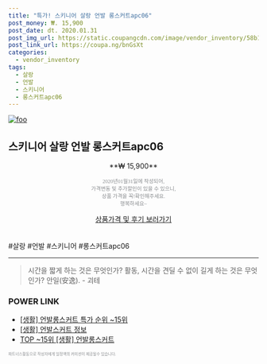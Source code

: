 ```yaml
--- 
title: "특가! 스키니어 살랑 언발 롱스커트apc06" 
post_money: ₩. 15,900 
post_date: dt. 2020.01.31 
post_img_url: https://static.coupangcdn.com/image/vendor_inventory/58b1/d4ea4a74145698a1602894ecb3904c32a12612457434314fbb59a1ea7a03.jpg 
post_link_url: https://coupa.ng/bnGsXt 
categories: 
  - vendor_inventory 
tags: 
  - 살랑 
  - 언발 
  - 스키니어 
  - 롱스커트apc06 
--- 
```

[![foo](https://static.coupangcdn.com/image/vendor_inventory/58b1/d4ea4a74145698a1602894ecb3904c32a12612457434314fbb59a1ea7a03.jpg)](https://coupa.ng/bnGsXt) 

## 스키니어 살랑 언발 롱스커트apc06 
<p style="text-align: center;">**₩ 15,900**</p> 
<p style="text-align: center;"><span style="color: #898c8f; font-family: Georgia,Times,serif; font-size: 0.75em;">2020년01월31일에 작성되어, <br>가격변동 및 추가할인이 있을 수 있으니,<br> 상품 가격을 꼭!확인해주세요.<br>행복하세요~</span> 
</p>	 
<div markdown="0" style="text-align: center;"><a href="https://coupa.ng/bnGsXt" class="btn btn--success">상품가격 및 후기 보러가기</a></div> 
<br><br> 
  #살랑 #언발 #스키니어 #롱스커트apc06 
<hr> 

> 시간을 짧게 하는 것은 무엇인가? 활동, 시간을 견딜 수 없이 길게 하는 것은 무엇인가? 안일(安逸). - 괴테 


### POWER LINK

* <a href="https://blog.naver.com/sakai111/221790738657" target="_blank"> [생활] 언발롱스커트 특가 순위 ~15위</a>
* <a href="https://blog.naver.com/sakai111/221769552479" target="_blank"> [생활] 언발스커트 정보 </a>
* <a href="https://blog.naver.com/an0733/221790738662" target="_blank"> TOP ~15위 [생활] 언발롱스커트</a>

<span style="color: #898c8f; font-family: Georgia,Times,serif; font-size: 0.55em;">파트너스활동으로 작성자에게 일정액의 커미션이 제공될수 있습니다.</span> 
